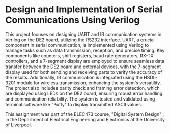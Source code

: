 # Design and Implementation of Serial Communications Using Verilog
This project focuses on designing UART and IR communication systems in Verilog on the DE2 board, utilizing the RS232 interface. UART, a crucial component in serial communication, is implemented using Verilog to manage tasks such as data transmission, reception, and precise timing. Key components like counters, shift registers, baud rate generators, RX-TX controllers, and a 7-segment display are employed to ensure seamless data transfer between the DE2 board and external devices, with the 7-segment display used for both sending and receiving parts to verify the accuracy of the results. Additionally, IR communication is integrated using the HSDL-3201 module for wireless transmission, enhancing the system's versatility. The project also includes parity check and framing error detection, which are displayed using LEDs on the DE2 board, ensuring robust error handling and communication reliability. The system is tested and validated using terminal software like "Putty" to display transmitted ASCII values.

This assignment was part of the ELEC473 course, "Digital System Design" , in the Department of Electrical Engineering and Electronics at the University of Liverpool.
